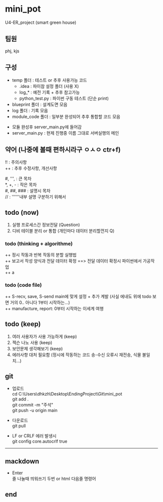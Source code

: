 # mini_pot  
U4-ER_project (smart green house)  
  
## 팀원  
phj, kjs  
  
## 구성  
* temp 폴더 : 테스트 or 추후 사용가능 코드  
    + .idea : 파이참 설정 폴더 (사용 X)  
    + log_* : 예전 기록 + 추후 참고가능  
    + python_test.py : 파이썬 구동 테스트 (단순 print)  
* blueprint 폴더 : 설계도면 모음  
* log 폴더 : 기록 모음  
* module_code 폴더 : 일부분 완성되어 추후 통합할 코드 모음  

- 모듈 완성후 server_main.py에 들어감 
- server_main.py : 현제 진행중 이름 그대로 서버실행의 메인  
  
  
## 약어 (나중에 볼때 편하시라구 ㅇㅅㅇ ctr+f)  
!! : 주의사항  
++ : 추후 수정사항, 개선사항  
  
#, ''', : 큰 목차  
*, +, - : 작은 목차  
#, ##, ### : 설명시 목차  
// : ''''''내부 설명 구분하기 위해서  
  
## todo (now)  
1. 실행 프로세스간 정보전달 (Question)  
2. 디비 테이블 분리 or 통합 (개인마다 데이터 분리할껀지 Q)  
### todo (thinking + algorithme)  
++ 정시 작동과 반복 작동의 분할 실행법  
++ 보고서 작성 양식과 전달 데이터 확정  ==>  전달 데이터 확정시 파이썬에서 가공작업  
++ a  
### todo (code file)  
++ S-recv, save, S-send main에 맞게 설정 + 추가 계발 (사실 에내도 위에 todo 보면 거의 0.. 아니다 1부터 시작하는...)  
++ manufacture, report: 0부터 시작하는 이세계 여행  
## todo (keep)  
1. 여러 사용자가 사용 가능하게 (keep)  
2. 젝슨 나노 사용 (keep)  
3. 보안문제 생각해보기 (keep)  
4. 에러사항 대처 필요함 (정시에 작동하는 코드 송-수신 오류시 재전송, 식물 불일치...)  
  
## git  
* 업로드  
cd C:\Users\dhkzh\Desktop\EndingProject\Git\mini_pot  
git add .  
git commit -m "주석"  
git push -u origin main  
  
* 다운로드  
git pull  
  
* LF or CRLF 에러 발생시  
git config core.autocrlf true  
  
- - - - -  
  
## mackdown  
* Enter  
줄 나눌때 띄워쓰기 두번 or html 다음줄 명령어 <br>  
  





  
## end  